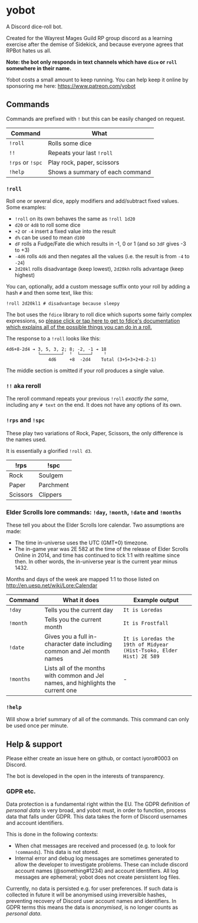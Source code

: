 # yobot

A Discord dice-roll bot.

Created for the Wayrest Mages Guild RP group discord as a learning exercise after the demise of Sidekick, and because
everyone agrees that RPBot hates us all.

**Note: the bot only responds in text channels which have `dice` or `roll` somewhere in their name.**

Yobot costs a small amount to keep running. You can help keep it online by sponsoring me here: https://www.patreon.com/yobot

## Commands

Commands are prefixed with `!` but this can be easily changed on request.

| Command | What |
|---|---|
| `!roll` | Rolls some dice |
| `!!` | Repeats your last `!roll` |
| `!rps` or `!spc` | Play rock, paper, scissors |
| `!help` | Shows a summary of each command |

### `!roll`

Roll one or several dice, apply modifiers and add/subtract fixed values. Some examples:

* `!roll` on its own behaves the same as `!roll 1d20`
* `d20` or `4d8` to roll some dice
*  `+2` or `-4` insert a fixed value into the result
* `d%` can be used to mean `d100`
* `dF` rolls a Fudge/Fate die which results in -1, 0 or 1 (and so `3dF` gives -3 to +3)
* `-4d6` rolls `4d6` and then negates all the values (i.e. the result is from `-4` to `-24`)
* `2d20kl` rolls disadvantage (keep lowest), `2d20kh` rolls advantage (keep highest)

You can, optionally, add a custom message suffix onto your roll by adding a hash `#` and then some text, like this:

```
!roll 2d20kl1 # disadvantage because sleepy
```

The bot uses the `fdice` library to roll dice which suports some fairly complex expressions, so [please click or tap here to get to fdice's documentation which explains all of the possible things you can do in a roll.](https://github.com/iyoro/fdice#dice-notation)

The response to a `!roll` looks like this:

```
4d6+8-2d4 ➔ 3, 5, 3, 2; 8; -2, -1 ➔ 18
            └────────┘  ╵  └────┘    ╵
                4d6     +8  -2d4    Total (3+5+3+2+8-2-1)
```

The middle section is omitted if your roll produces a single value.

### `!!` aka reroll

The reroll command repeats your previous `!roll` *exactly the same*, including any `# text` on the end. 
It does not have any options of its own.

### `!rps` and `!spc`

These play two variations of Rock, Paper, Scissors, the only difference is the names used.

It is essentially a glorified `!roll d3`.

| !rps | !spc |
|---|---|
| Rock | Soulgem |
| Paper | Parchment |
| Scissors | Clippers |

### Elder Scrolls lore commands: `!day`, `!month`, `!date` and `!months`

These tell you about the Elder Scrolls lore calendar. Two assumptions are made:

* The time in-universe uses the UTC (GMT+0) timezone.
* The in-game year was 2E 582 at the time of the release of Elder Scrolls Online in 2014, and time has continued to tick 1:1 with realtime since then. In other words, the in-universe year is the current year minus 1432.

Months and days of the week are mapped 1:1 to those listed on http://en.uesp.net/wiki/Lore:Calendar

| Command | What it does | Example output |
|---|---|---|
| `!day` | Tells you the current day | `It is Loredas`
| `!month ` | Tells you the current month | `It is Frostfall`
| `!date` | Gives you a full in-character date including common and Jel month names | `It is Loredas the 19th of Midyear (Hist-Tsoko, Elder Hist) 2E 589`
| `!months` | Lists all of the months with common and Jel names, and highlights the current one | -

### `!help`

Will show a brief summary of all of the commands. This command can only be used once per minute.

## Help & support

Please either create an issue here on github, or contact iyoro#0003 on Discord.

The bot is developed in the open in the interests of transparency.

### GDPR etc.

Data protection is a fundamental right within the EU. The GDPR definition of *personal data* is very broad, and yobot must, in order to function, process data that falls under GDPR. This data takes the form of Discord usernames and account identifiers.

This is done in the following contexts:

* When chat messages are received and processed (e.g. to look for `!commands`). This data is not stored.
* Internal error and debug log messages are sometimes generated to allow the developer to investigate problems. These can include discord account names (@something#1234) and account identifiers. All log messages are ephemeral; yobot does not create persistent log files.

Currently, no data is persisted e.g. for user preferences. If such data is collected in future it will be anonymised using irreversible hashes, preventing recovery of Discord user account names and identifiers. In GDPR terms this means the data is *anonymised*, is no longer counts as *personal data*.
